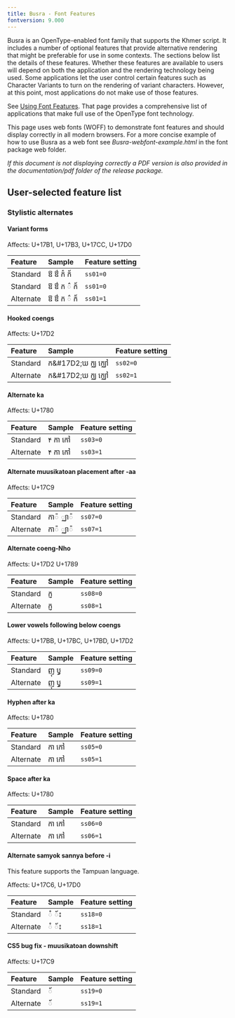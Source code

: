```yaml
---
title: Busra - Font Features
fontversion: 9.000
---
```


Busra is an OpenType-enabled font family that supports the Khmer script. It includes a number of optional features that provide alternative rendering that might be preferable for use in some contexts. The sections below list the details of these features. Whether these features are available to users will depend on both the application and the rendering technology being used. Some applications let the user control certain features such as Character Variants to turn on the rendering of variant characters. However, at this point, most applications do not make use of those features.

See [Using Font Features](https://software.sil.org/fonts/features/). That page provides a comprehensive list of applications that make full use of the OpenType font technology.

This page uses web fonts (WOFF) to demonstrate font features and should display correctly in all modern browsers. For a more concise example of how to use Busra as a web font see *Busra-webfont-example.html* in the font package web folder. 

*If this document is not displaying correctly a PDF version is also provided in the documentation/pdf folder of the release package.*

## User-selected feature list

### Stylistic alternates

#### Variant forms

<span class='affects'>Affects: U+17B1, U+17B3, U+17CC, U+17D0</span>

Feature        | Sample | Feature setting
:------------- | :--------------- | :------------- 
Standard | <span class='busra-R normal'>&#x17B1; &#x17B3; &#x1780;&#x17CC; &#x1780;&#x17D0;</span>| `ss01=0`
Standard | <span class='busra-R normal'>ឱ ឳ ក ៌ ក័</span>| `ss01=0`
Alternate | <span class='busra-R normal' style='font-feature-settings: "ss01" 1'>ឱ ឳ ក ៌ ក័</span>| `ss01=1`

#### Hooked coengs

<span class='affects'>Affects: U+17D2</span>

Feature        | Sample | Feature setting
:------------- | :--------------- | :------------- 
Standard | <span class='busra-R normal'>&#x1780;&#17D2;&#x1783; &#x1780;&#x17D2;&#x1788; &#x1780;&#x17D2;&#x1788;&#x17C5;</span>| `ss02=0`
Alternate | <span class='busra-R normal' style='font-feature-settings: "ss02" 1'>&#x1780;&#17D2;&#x1783; &#x1780;&#x17D2;&#x1788; &#x1780;&#x17D2;&#x1788;&#x17C5;</span>| `ss02=1`

#### Alternate ka

<span class='affects'>Affects: U+1780</span>

Feature        | Sample | Feature setting
:------------- | :--------------- | :------------- 
Standard | <span class='busra-R normal'>&#1780; &#x1780;&#x17B6; &#x1780;&#x17C5;</span>| `ss03=0`
Alternate | <span class='busra-R normal' style='font-feature-settings: "ss03" 1'>&#1780; &#x1780;&#x17B6; &#x1780;&#x17C5;</span>| `ss03=1`

#### Alternate muusikatoan placement after -aa

<span class='affects'>Affects: U+17C9</span>

Feature        | Sample | Feature setting
:------------- | :--------------- | :------------- 
Standard | <span class='busra-R normal'>&#x1780;&#x17B6;&#x17C9; &#x17D2;&#x1788;&#x17B6;&#x17C9;</span>| `ss07=0`
Alternate | <span class='busra-R normal' style='font-feature-settings: "ss07" 1'>&#x1780;&#x017B6;&#x17C9; &#x17D2;&#x1788;&#x17B6;&#x17C9;</span>| `ss07=1`

#### Alternate coeng-Nho

<span class='affects'>Affects: U+17D2 U+1789</span>

Feature        | Sample | Feature setting
:------------- | :--------------- | :------------- 
Standard | <span class='busra-R normal'>&#x1780;&#x17D2;&#x1789;</span>| `ss08=0`
Alternate | <span class='busra-R normal' style='font-feature-settings: "ss08" 1'>&#x1780;&#x17D2;&#x1789;</span>| `ss08=1`

#### Lower vowels following below coengs

<span class='affects'>Affects: U+17BB, U+17BC, U+17BD, U+17D2</span>

Feature        | Sample | Feature setting
:------------- | :--------------- | :------------- 
Standard | <span class='busra-R normal'>&#x1789;&#x17BB; &#x17AB;&#x17D2;</span>| `ss09=0`
Alternate | <span class='busra-R normal' style='font-feature-settings: "ss09" 1'>&#x1789;&#x17BB; &#x17AB;&#x17D2;</span>| `ss09=1`

#### Hyphen after ka

<span class='affects'>Affects: U+1780</span>

Feature        | Sample | Feature setting
:------------- | :--------------- | :------------- 
Standard | <span class='busra-R normal'>&#x1780;&#x17B6; &#x1780;&#x17C5;</span>| `ss05=0`
Alternate | <span class='busra-R normal' style='font-feature-settings: "ss05" 1'>&#x1780;&#x17B6; &#x1780;&#x17C5;</span>| `ss05=1`

#### Space after ka

<span class='affects'>Affects: U+1780</span>

Feature        | Sample | Feature setting
:------------- | :--------------- | :------------- 
Standard | <span class='busra-R normal'>&#x1780;&#x17B6; &#x1780;&#x17C5;</span>| `ss06=0`
Alternate | <span class='busra-R normal' style='font-feature-settings: "ss06" 1'>&#x1780;&#x17B6; &#x1780;&#x17C5;</span>| `ss06=1`

#### Alternate samyok sannya before -i

This feature supports the Tampuan language.

<span class='affects'>Affects: U+17C6, U+17D0</span>

Feature        | Sample | Feature setting
:------------- | :--------------- | :------------- 
Standard | <span class='busra-R normal'>&#x17C6; &#x17D0;&#x17C7;</span>| `ss18=0`
Alternate | <span class='busra-R normal' style='font-feature-settings: "ss18" 1'>&#x17C6; &#x17D0;&#x17C7;</span>| `ss18=1`

#### CS5 bug fix - muusikatoan downshift

<span class='affects'>Affects: U+17C9</span>

Feature        | Sample | Feature setting
:------------- | :--------------- | :------------- 
Standard | <span class='busra-R normal'>&#x17D0;</span>| `ss19=0`
Alternate | <span class='busra-R normal' style='font-feature-settings: "ss19" 1'>&#x17D0;</span>| `ss19=1`

